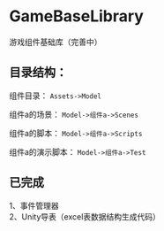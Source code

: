 # GameBaseLibrary
游戏组件基础库（完善中）

## 目录结构：
组件目录：
```Assets->Model```

组件a的场景：
```Model->组件a->Scenes```

组件a的脚本：
```Model->组件a->Scripts```

组件a的演示脚本：
```Model->组件a->Test```

## 已完成

1、事件管理器  
2、Unity导表（excel表数据结构生成代码）  
